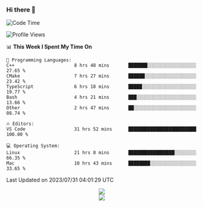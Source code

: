 ### Hi there 👋

<!--START_SECTION:waka-->
![Code Time](http://img.shields.io/badge/Code%20Time-76%20hrs%201%20min-blue)

![Profile Views](http://img.shields.io/badge/Profile%20Views-339-blue)

📊 **This Week I Spent My Time On** 

```text
💬 Programming Languages: 
C++                      8 hrs 48 mins       ███████░░░░░░░░░░░░░░░░░░   27.65 % 
CMake                    7 hrs 27 mins       ██████░░░░░░░░░░░░░░░░░░░   23.42 % 
TypeScript               6 hrs 18 mins       █████░░░░░░░░░░░░░░░░░░░░   19.77 % 
Bash                     4 hrs 21 mins       ███░░░░░░░░░░░░░░░░░░░░░░   13.66 % 
Other                    2 hrs 47 mins       ██░░░░░░░░░░░░░░░░░░░░░░░   08.74 % 

🔥 Editors: 
VS Code                  31 hrs 52 mins      █████████████████████████   100.00 % 

💻 Operating System: 
Linux                    21 hrs 8 mins       █████████████████░░░░░░░░   66.35 % 
Mac                      10 hrs 43 mins      ████████░░░░░░░░░░░░░░░░░   33.65 % 
```


 Last Updated on 2023/07/31 04:01:29 UTC
<!--END_SECTION:waka-->


<div align="center"> 
  <img align="center" src="https://github-readme-stats.vercel.app/api?username=swimingkim&show_icons=true&theme=default&count_private=true&rank_icon=github&card_width=495" />
</div>

<div align="center"> 
  <img align="center" src="https://github-readme-stats.vercel.app/api/top-langs/?username=swimingkim&layout=compact&langs_count=10&card_width=495" />
</div>

<!--
**SwimingKim/SwimingKim** is a ✨ _special_ ✨ repository because its `README.md` (this file) appears on your GitHub profile.

Here are some ideas to get you started:

- 🔭 I’m currently working on ...
- 🌱 I’m currently learning ...
- 👯 I’m looking to collaborate on ...
- 🤔 I’m looking for help with ...
- 💬 Ask me about ...
- 📫 How to reach me: ...
- 😄 Pronouns: ...
- ⚡ Fun fact: ...
-->
